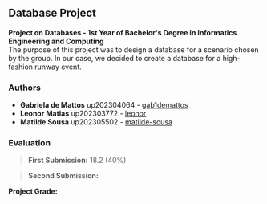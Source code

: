 ## Database Project

**Project on Databases - 1st Year of Bachelor's Degree in Informatics Engineering and Computing**  
The purpose of this project was to design a database for a scenario chosen by the group. In our case, we decided to create a database for a high-fashion runway event.  

### Authors

* **Gabriela de Mattos** up202304064 - [gab1demattos](https://github.com/gab1demattos)
* **Leonor Matias** up202303772 - [leonor](https://github.com/le0nor)
* **Matilde Sousa** up202305502 - [matilde-sousa](https://github.com/matilde-sousa)

### Evaluation

>**First Submission:** 18.2 (40%)

>**Second Submission:** 

**Project Grade:** 
